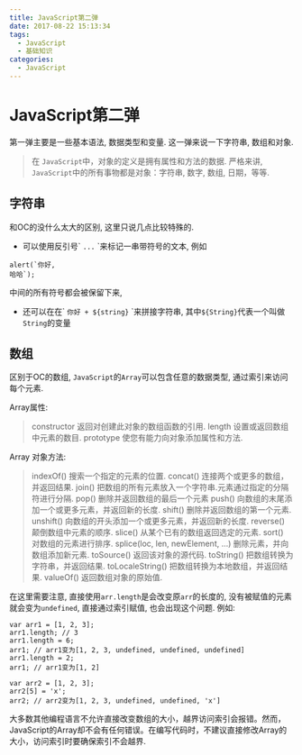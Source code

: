 ```yaml
---
title: JavaScript第二弹
date: 2017-08-22 15:13:34
tags:
  - JavaScript
  - 基础知识
categories:
  - JavaScript
---
```


# JavaScript第二弹

第一弹主要是一些基本语法, 数据类型和变量. 这一弹来说一下字符串, 数组和对象. 

> 在 `JavaScript`中，对象的定义是拥有属性和方法的数据.
> 严格来讲, `JavaScript`中的所有事物都是对象：字符串, 数字, 数组, 日期，等等.

## 字符串

和OC的没什么太大的区别, 这里只说几点比较特殊的.

* 可以使用反引号\` `...` \`来标记一串带符号的文本, 例如

```
alert(`你好, 
哈哈`);
```
中间的所有符号都会被保留下来, 

* 还可以在在\` `你好 + ${string}` \`来拼接字符串, 其中`${String}`代表一个叫做`String`的变量


## 数组

区别于OC的数组, `JavaScript`的`Array`可以包含任意的数据类型, 通过索引来访问每个元素.

Array属性:

> constructor 返回对创建此对象的数组函数的引用.
> length 设置或返回数组中元素的数目.
> prototype 使您有能力向对象添加属性和方法.

Array 对象方法:

> indexOf() 搜索一个指定的元素的位置.
> concat() 连接两个或更多的数组，并返回结果.
> join() 把数组的所有元素放入一个字符串.元素通过指定的分隔符进行分隔.
> pop() 删除并返回数组的最后一个元素
> push() 向数组的末尾添加一个或更多元素，并返回新的长度.
> shift() 删除并返回数组的第一个元素.
> unshift() 向数组的开头添加一个或更多元素，并返回新的长度.
> reverse() 颠倒数组中元素的顺序.
> slice() 从某个已有的数组返回选定的元素.
> sort() 对数组的元素进行排序.
> splice(loc, len, newElement, ...) 删除元素，并向数组添加新元素.
> toSource() 返回该对象的源代码.
> toString() 把数组转换为字符串，并返回结果.
> toLocaleString() 把数组转换为本地数组，并返回结果.
> valueOf() 返回数组对象的原始值.

在这里需要注意, 直接使用`arr.length`是会改变原`arr`的长度的, 没有被赋值的元素就会变为`undefined`, 直接通过索引赋值, 也会出现这个问题. 例如:

```
var arr1 = [1, 2, 3];
arr1.length; // 3
arr1.length = 6;
arr1; // arr1变为[1, 2, 3, undefined, undefined, undefined]
arr1.length = 2;
arr1; // arr1变为[1, 2]

var arr2 = [1, 2, 3];
arr2[5] = 'x';
arr2; // arr2变为[1, 2, 3, undefined, undefined, 'x']
```

大多数其他编程语言不允许直接改变数组的大小，越界访问索引会报错。然而，JavaScript的Array却不会有任何错误。在编写代码时，不建议直接修改Array的大小，访问索引时要确保索引不会越界.



